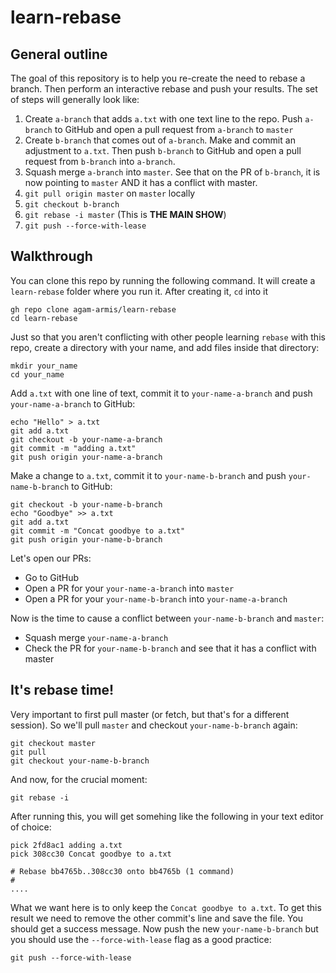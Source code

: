# learn-rebase

## General outline

The goal of this repository is to help you re-create the need to rebase a branch. Then perform an interactive rebase and push your results. The set of steps will generally look like:

1. Create `a-branch` that adds `a.txt` with one text line to the repo. Push `a-branch` to GitHub and open a pull request from `a-branch` to `master`
2. Create `b-branch` that comes out of `a-branch`. Make and commit an adjustment to `a.txt`. Then push `b-branch` to GitHub and open a pull request from `b-branch` into `a-branch`.
3. Squash merge `a-branch` into `master`. See that on the PR of `b-branch`, it is now pointing to `master` AND it has a conflict with master.
4. `git pull origin master` on `master` locally
5. `git checkout b-branch` 
6. `git rebase -i master` (This is **THE MAIN SHOW**)
7. `git push --force-with-lease`

## Walkthrough

You can clone this repo by running the following command. It will create a `learn-rebase` folder where you run it. After creating it, `cd` into it
```
gh repo clone agam-armis/learn-rebase
cd learn-rebase
```

Just so that you aren't conflicting with other people learning `rebase` with this repo, create a directory with your name, and add files inside that directory:
```
mkdir your_name
cd your_name
```

Add `a.txt` with one line of text, commit it to `your-name-a-branch` and push `your-name-a-branch` to GitHub:
```
echo "Hello" > a.txt
git add a.txt
git checkout -b your-name-a-branch
git commit -m "adding a.txt"
git push origin your-name-a-branch
```

Make a change to `a.txt`, commit it to `your-name-b-branch` and push `your-name-b-branch` to GitHub:

```
git checkout -b your-name-b-branch
echo "Goodbye" >> a.txt
git add a.txt
git commit -m "Concat goodbye to a.txt"
git push origin your-name-b-branch
```

Let's open our PRs:
* Go to GitHub
* Open a PR for your `your-name-a-branch` into `master`
* Open a PR for your `your-name-b-branch` into `your-name-a-branch`

Now is the time to cause a conflict between `your-name-b-branch` and `master`:
* Squash merge `your-name-a-branch`
* Check the PR for `your-name-b-branch` and see that it has a conflict with master


## It's rebase time!

Very important to first pull master (or fetch, but that's for a different session). So we'll pull `master` and checkout `your-name-b-branch` again:
```
git checkout master
git pull
git checkout your-name-b-branch
```

And now, for the crucial moment:
```
git rebase -i 
``` 

After running this, you will get somehing like the following in your text editor of choice:

```
pick 2fd8ac1 adding a.txt
pick 308cc30 Concat goodbye to a.txt

# Rebase bb4765b..308cc30 onto bb4765b (1 command)
#
....
```

What we want here is to only keep the `Concat goodbye to a.txt`. To get this result we need to remove the other commit's line and save the file. You should get a success message. Now push the new `your-name-b-branch` but you should use the `--force-with-lease` flag as a good practice:

```
git push --force-with-lease
```
